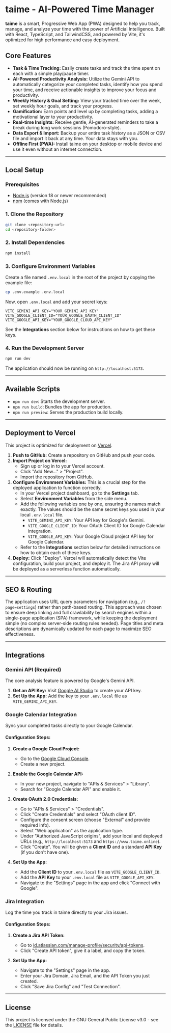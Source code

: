 # taime - AI-Powered Time Manager

**taime** is a smart, Progressive Web App (PWA) designed to help you track, manage, and analyze your time with the power of Artificial Intelligence. Built with React, TypeScript, and TailwindCSS, and powered by Vite, it's optimized for high performance and easy deployment.

## Core Features

- **Task & Time Tracking:** Easily create tasks and track the time spent on each with a simple play/pause timer.
- **AI-Powered Productivity Analysis:** Utilize the Gemini API to automatically categorize your completed tasks, identify how you spend your time, and receive actionable insights to improve your focus and productivity.
- **Weekly History & Goal Setting:** View your tracked time over the week, set weekly hour goals, and track your progress.
- **Gamification:** Earn points and level up by completing tasks, adding a motivational layer to your productivity.
- **Real-time Insights:** Receive gentle, AI-generated reminders to take a break during long work sessions (Pomodoro-style).
- **Data Export & Import:** Backup your entire task history as a JSON or CSV file and import it back at any time. Your data stays with you.
- **Offline First (PWA):** Install taime on your desktop or mobile device and use it even without an internet connection.

---

## Local Setup

### Prerequisites
- [Node.js](https://nodejs.org/) (version 18 or newer recommended)
- [npm](https://www.npmjs.com/) (comes with Node.js)

### 1. Clone the Repository
```bash
git clone <repository-url>
cd <repository-folder>
```

### 2. Install Dependencies
```bash
npm install
```

### 3. Configure Environment Variables
Create a file named `.env.local` in the root of the project by copying the example file:
```bash
cp .env.example .env.local
```
Now, open `.env.local` and add your secret keys:
```
VITE_GEMINI_API_KEY="YOUR_GEMINI_API_KEY"
VITE_GOOGLE_CLIENT_ID="YOUR_GOOGLE_OAUTH_CLIENT_ID"
VITE_GOOGLE_API_KEY="YOUR_GOOGLE_CLOUD_API_KEY"
```
See the **Integrations** section below for instructions on how to get these keys.

### 4. Run the Development Server
```bash
npm run dev
```
The application should now be running on `http://localhost:5173`.

---

## Available Scripts
- `npm run dev`: Starts the development server.
- `npm run build`: Bundles the app for production.
- `npm run preview`: Serves the production build locally.

---

## Deployment to Vercel

This project is optimized for deployment on [Vercel](https://vercel.com/).

1.  **Push to GitHub:** Create a repository on GitHub and push your code.
2.  **Import Project on Vercel:**
    *   Sign up or log in to your Vercel account.
    *   Click "Add New..." > "Project".
    *   Import the repository from GitHub.
3.  **Configure Environment Variables:** This is a crucial step for the deployed application to function correctly.
    *   In your Vercel project dashboard, go to the **Settings** tab.
    *   Select **Environment Variables** from the side menu.
    *   Add the following variables one by one, ensuring the names match exactly. The values should be the same secret keys you used in your local `.env.local` file.
        *   `VITE_GEMINI_API_KEY`: Your API key for Google's Gemini.
        *   `VITE_GOOGLE_CLIENT_ID`: Your OAuth Client ID for Google Calendar integration.
        *   `VITE_GOOGLE_API_KEY`: Your Google Cloud project API key for Google Calendar.
    *   Refer to the **Integrations** section below for detailed instructions on how to obtain each of these keys.
4.  **Deploy:** Click "Deploy". Vercel will automatically detect the Vite configuration, build your project, and deploy it. The Jira API proxy will be deployed as a serverless function automatically.

---

## SEO & Routing

The application uses URL query parameters for navigation (e.g., `/?page=settings`) rather than path-based routing. This approach was chosen to ensure deep linking and full crawlability by search engines within a single-page application (SPA) framework, while keeping the deployment simple (no complex server-side routing rules needed). Page titles and meta descriptions are dynamically updated for each page to maximize SEO effectiveness.

---

## Integrations

### Gemini API (Required)

The core analysis feature is powered by Google's Gemini API.

1.  **Get an API Key:** Visit [Google AI Studio](https://aistudio.google.com/app/apikey) to create your API key.
2.  **Set Up the App:** Add the key to your `.env.local` file as `VITE_GEMINI_API_KEY`.

### Google Calendar Integration

Sync your completed tasks directly to your Google Calendar.

#### **Configuration Steps:**

1.  **Create a Google Cloud Project:**
    *   Go to the [Google Cloud Console](https://console.cloud.google.com/).
    *   Create a new project.

2.  **Enable the Google Calendar API:**
    *   In your new project, navigate to "APIs & Services" > "Library".
    *   Search for "Google Calendar API" and enable it.

3.  **Create OAuth 2.0 Credentials:**
    *   Go to "APIs & Services" > "Credentials".
    *   Click "Create Credentials" and select "OAuth client ID".
    *   Configure the consent screen (choose "External" and provide required info).
    *   Select "Web application" as the application type.
    *   Under "Authorized JavaScript origins", add your local and deployed URLs (e.g., `http://localhost:5173` and `https://www.taime.online`).
    *   Click "Create". You will be given a **Client ID** and a standard **API Key** (if you don't have one).

4.  **Set Up the App:**
    *   Add the **Client ID** to your `.env.local` file as `VITE_GOOGLE_CLIENT_ID`.
    *   Add the **API Key** to your `.env.local` file as `VITE_GOOGLE_API_KEY`.
    *   Navigate to the "Settings" page in the app and click "Connect with Google".

### Jira Integration

Log the time you track in taime directly to your Jira issues.

#### **Configuration Steps:**

1.  **Create a Jira API Token:**
    *   Go to [id.atlassian.com/manage-profile/security/api-tokens](https://id.atlassian.com/manage-profile/security/api-tokens).
    *   Click "Create API token", give it a label, and copy the token.

2.  **Set Up the App:**
    *   Navigate to the "Settings" page in the app.
    *   Enter your Jira Domain, Jira Email, and the API Token you just created.
    *   Click "Save Jira Config" and "Test Connection".

---

## License
This project is licensed under the GNU General Public License v3.0 - see the [LICENSE](LICENSE) file for details.